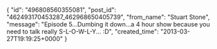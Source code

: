  {
   "id": "496808560355081",
   "post_id": "462493170453287_462968650405739",
   "from_name": "Stuart Stone",
   "message": "Episode 5...Dumbing it down...a 4 hour show because you need to talk really S-L-O-W-L-Y... :D",
   "created_time": "2013-03-27T19:19:25+0000"
 }
